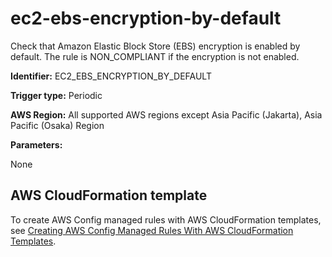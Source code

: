# ec2\-ebs\-encryption\-by\-default<a name="ec2-ebs-encryption-by-default"></a>

Check that Amazon Elastic Block Store \(EBS\) encryption is enabled by default\. The rule is NON\_COMPLIANT if the encryption is not enabled\. 

**Identifier:** EC2\_EBS\_ENCRYPTION\_BY\_DEFAULT

**Trigger type:** Periodic

**AWS Region:** All supported AWS regions except Asia Pacific \(Jakarta\), Asia Pacific \(Osaka\) Region

**Parameters:**

None  

## AWS CloudFormation template<a name="w79aac11c32c17b7d175c15"></a>

To create AWS Config managed rules with AWS CloudFormation templates, see [Creating AWS Config Managed Rules With AWS CloudFormation Templates](aws-config-managed-rules-cloudformation-templates.md)\.